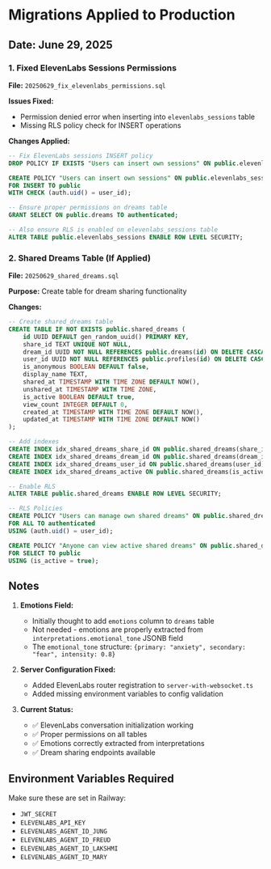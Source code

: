 # Migrations Applied to Production

## Date: June 29, 2025

### 1. Fixed ElevenLabs Sessions Permissions

**File:** `20250629_fix_elevenlabs_permissions.sql`

**Issues Fixed:**
- Permission denied error when inserting into `elevenlabs_sessions` table
- Missing RLS policy check for INSERT operations

**Changes Applied:**
```sql
-- Fix ElevenLabs sessions INSERT policy
DROP POLICY IF EXISTS "Users can insert own sessions" ON public.elevenlabs_sessions;

CREATE POLICY "Users can insert own sessions" ON public.elevenlabs_sessions
FOR INSERT TO public
WITH CHECK (auth.uid() = user_id);

-- Ensure proper permissions on dreams table
GRANT SELECT ON public.dreams TO authenticated;

-- Also ensure RLS is enabled on elevenlabs_sessions table
ALTER TABLE public.elevenlabs_sessions ENABLE ROW LEVEL SECURITY;
```

### 2. Shared Dreams Table (If Applied)

**File:** `20250629_shared_dreams.sql`

**Purpose:** Create table for dream sharing functionality

**Changes:**
```sql
-- Create shared_dreams table
CREATE TABLE IF NOT EXISTS public.shared_dreams (
    id UUID DEFAULT gen_random_uuid() PRIMARY KEY,
    share_id TEXT UNIQUE NOT NULL,
    dream_id UUID NOT NULL REFERENCES public.dreams(id) ON DELETE CASCADE,
    user_id UUID NOT NULL REFERENCES public.profiles(id) ON DELETE CASCADE,
    is_anonymous BOOLEAN DEFAULT false,
    display_name TEXT,
    shared_at TIMESTAMP WITH TIME ZONE DEFAULT NOW(),
    unshared_at TIMESTAMP WITH TIME ZONE,
    is_active BOOLEAN DEFAULT true,
    view_count INTEGER DEFAULT 0,
    created_at TIMESTAMP WITH TIME ZONE DEFAULT NOW(),
    updated_at TIMESTAMP WITH TIME ZONE DEFAULT NOW()
);

-- Add indexes
CREATE INDEX idx_shared_dreams_share_id ON public.shared_dreams(share_id);
CREATE INDEX idx_shared_dreams_dream_id ON public.shared_dreams(dream_id);
CREATE INDEX idx_shared_dreams_user_id ON public.shared_dreams(user_id);
CREATE INDEX idx_shared_dreams_active ON public.shared_dreams(is_active, shared_at DESC);

-- Enable RLS
ALTER TABLE public.shared_dreams ENABLE ROW LEVEL SECURITY;

-- RLS Policies
CREATE POLICY "Users can manage own shared dreams" ON public.shared_dreams
FOR ALL TO authenticated
USING (auth.uid() = user_id);

CREATE POLICY "Anyone can view active shared dreams" ON public.shared_dreams
FOR SELECT TO public
USING (is_active = true);
```

## Notes

1. **Emotions Field:** 
   - Initially thought to add `emotions` column to `dreams` table
   - Not needed - emotions are properly extracted from `interpretations.emotional_tone` JSONB field
   - The `emotional_tone` structure: `{primary: "anxiety", secondary: "fear", intensity: 0.8}`

2. **Server Configuration Fixed:**
   - Added ElevenLabs router registration to `server-with-websocket.ts`
   - Added missing environment variables to config validation

3. **Current Status:**
   - ✅ ElevenLabs conversation initialization working
   - ✅ Proper permissions on all tables
   - ✅ Emotions correctly extracted from interpretations
   - ✅ Dream sharing endpoints available

## Environment Variables Required

Make sure these are set in Railway:
- `JWT_SECRET`
- `ELEVENLABS_API_KEY`
- `ELEVENLABS_AGENT_ID_JUNG`
- `ELEVENLABS_AGENT_ID_FREUD`
- `ELEVENLABS_AGENT_ID_LAKSHMI`
- `ELEVENLABS_AGENT_ID_MARY`